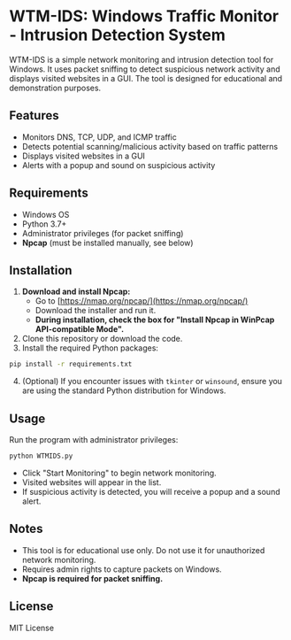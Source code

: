 # WTM-IDS: Windows Traffic Monitor - Intrusion Detection System

WTM-IDS is a simple network monitoring and intrusion detection tool for Windows. It uses packet sniffing to detect suspicious network activity and displays visited websites in a GUI. The tool is designed for educational and demonstration purposes.

## Features
- Monitors DNS, TCP, UDP, and ICMP traffic
- Detects potential scanning/malicious activity based on traffic patterns
- Displays visited websites in a GUI
- Alerts with a popup and sound on suspicious activity

## Requirements
- Windows OS
- Python 3.7+
- Administrator privileges (for packet sniffing)
- **Npcap** (must be installed manually, see below)

## Installation
1. **Download and install Npcap:**
   - Go to [https://nmap.org/npcap/](https://nmap.org/npcap/)
   - Download the installer and run it.
   - **During installation, check the box for "Install Npcap in WinPcap API-compatible Mode".**
2. Clone this repository or download the code.
3. Install the required Python packages:

```bash
pip install -r requirements.txt
```

4. (Optional) If you encounter issues with `tkinter` or `winsound`, ensure you are using the standard Python distribution for Windows.

## Usage
Run the program with administrator privileges:

```bash
python WTMIDS.py
```

- Click "Start Monitoring" to begin network monitoring.
- Visited websites will appear in the list.
- If suspicious activity is detected, you will receive a popup and a sound alert.

## Notes
- This tool is for educational use only. Do not use it for unauthorized network monitoring.
- Requires admin rights to capture packets on Windows.
- **Npcap is required for packet sniffing.**

## License
MIT License 